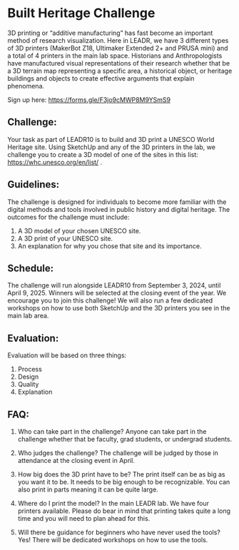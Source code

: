 # Built Heritage Challenge 
3D printing or “additive manufacturing” has fast become an important method of research visualization. Here in LEADR, we have 3 different types of 3D printers (MakerBot Z18, Ultimaker Extended 2+ and PRUSA mini) and a total of 4 printers in the main lab space. Historians and Anthropologists have manufactured visual representations of their research whether that be a 3D terrain map representing a specific area, a historical object, or heritage buildings and objects to create effective arguments that explain phenomena.

Sign up here: https://forms.gle/F3jo9cMWP8M9YSmS9 

<h2 id="challenge">Challenge:</h2>

Your task as part of LEADR10 is to build and 3D print a UNESCO World Heritage site. Using SketchUp and any of the 3D printers in the lab, we challenge you to create a 3D model of one of the sites in this list: https://whc.unesco.org/en/list/ . 

<h2 id="guidleines">Guidelines:</h2>

The challenge is designed for individuals to become more familiar with the digital methods and tools involved in public history and digital heritage. The outcomes for the challenge must include:

1.	A 3D model of your chosen UNESCO site.
2.	A 3D print of your UNESCO site.
3.	An explanation for why you chose that site and its importance.

<h2 id="schedule">Schedule:</h2>
The challenge will run alongside LEADR10 from September 3, 2024, until April 9, 2025. Winners will be selected at the closing event of the year. We encourage you to join this challenge! We will also run a few dedicated workshops on how to use both SketchUp and the 3D printers you see in the main lab area. 

<h2 id="evaluation">Evaluation:</h2>

Evaluation will be based on three things:
1.	Process 
2.	Design
3.	Quality
4.	Explanation

<h2 id="faq">FAQ:</h2>

1.	Who can take part in the challenge?
Anyone can take part in the challenge whether that be faculty, grad students, or undergrad students.

2.	Who judges the challenge?
The challenge will be judged by those in attendance at the closing event in April.

3.	How big does the 3D print have to be?
The print itself can be as big as you want it to be. It needs to be big enough to be recognizable. You can also print in parts meaning it can be quite large. 

4.	Where do I print the model?
In the main LEADR lab. We have four printers available. Please do bear in mind that printing takes quite a long time and you will need to plan ahead for this. 

5.	Will there be guidance for beginners who have never used the tools?
Yes! There will be dedicated workshops on how to use the tools. 
